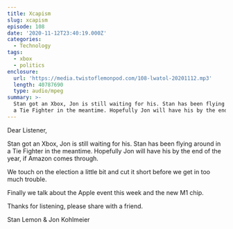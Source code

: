 ```yaml
---
title: Xcapism
slug: xcapism
episode: 108
date: '2020-11-12T23:40:19.000Z'
categories:
  - Technology
tags:
  - xbox
  - politics
enclosure:
  url: 'https://media.twistoflemonpod.com/108-lwatol-20201112.mp3'
  length: 40787690
  type: audio/mpeg
summary: >-
  Stan got an Xbox, Jon is still waiting for his. Stan has been flying around in
  a Tie Fighter in the meantime. Hopefully Jon will have his by the end of ...
---
```


Dear Listener,

Stan got an Xbox, Jon is still waiting for his. Stan has been flying around in a Tie Fighter in the meantime. Hopefully Jon will have his by the end of the year, if Amazon comes through.

We touch on the election a little bit and cut it short before we get in too much trouble.

Finally we talk about the Apple event this week and the new M1 chip.

Thanks for listening, please share with a friend.

Stan Lemon & Jon Kohlmeier
